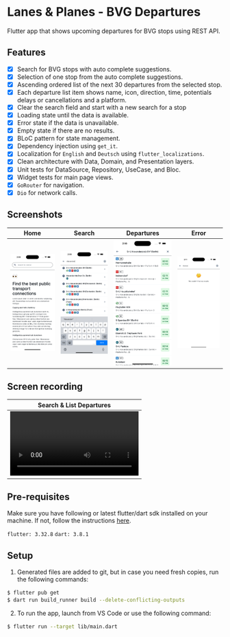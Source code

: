 # Lanes & Planes - BVG Departures

Flutter app that shows upcoming departures for BVG stops using REST API.

## Features
- [x] Search for BVG stops with auto complete suggestions.
- [x] Selection of one stop from the auto complete suggestions.
- [x] Ascending ordered list of the next 30 departures from the selected stop.
- [x] Each departure list item shows name, icon, direction, time, potentials delays or cancellations and a platform.
- [x] Clear the search field and start with a new search for a stop
- [x] Loading state until the data is available.
- [x] Error state if the data is unavailable.
- [x] Empty state if there are no results.
- [x] BLoC pattern for state management.
- [x] Dependency injection using `get_it`.
- [x] Localization for `English` and `Deutsch` using `flutter_localizations`.
- [x] Clean architecture with Data, Domain, and Presentation layers.
- [x] Unit tests for DataSource, Repository, UseCase, and Bloc.
- [x] Widget tests for main page views.
- [x] `GoRouter` for navigation.
- [x] `Dio` for network calls.

## Screenshots
| Home | Search | Departures | Error |
| --- | --- | --- | --- |
| ![Home](.content/home.png) | ![Search](.content/search.png) | ![Departures](.content/departures.png) | ![Error](.content/error.png) |

## Screen recording
| Search & List Departures |
| --- |
| <video src="https://github.com/user-attachments/assets/cb8d23b3-981a-4538-8772-ba9fa563837f" controls> |

## Pre-requisites
Make sure you have following or latest flutter/dart sdk installed on your machine. If not, follow the instructions [here](https://flutter.dev/docs/get-started/install).

`flutter: 3.32.8`
`dart: 3.8.1`

## Setup
1. Generated files are added to git, but in case you need fresh copies, run the following commands:
```sh
$ flutter pub get
$ dart run build_runner build --delete-conflicting-outputs
```

2. To run the app, launch from VS Code or use the following command:
```sh
$ flutter run --target lib/main.dart
```

